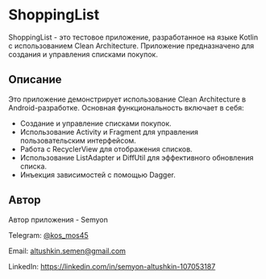 # **ShoppingList**

ShoppingList - это тестовое приложение, разработанное на языке Kotlin с использованием Clean Architecture. Приложение предназначено для создания и управления списками покупок.

## **Описание**
Это приложение демонстрирует использование Clean Architecture в Android-разработке. Основная функциональность включает в себя:

* Создание и управление списками покупок.
* Использование Activity и Fragment для управления пользовательским интерфейсом.
* Работа с RecyclerView для отображения списков.
* Использование ListAdapter и DiffUtil для эффективного обновления списка.
* Инъекция зависимостей с помощью Dagger.

## **Автор**
Автор приложения - Semyon

Telegram: [@kos_mos45](http://t.me/kos_mos45)

Email: altushkin.semen@gmail.com

LinkedIn: https://linkedin.com/in/semyon-altushkin-107053187
